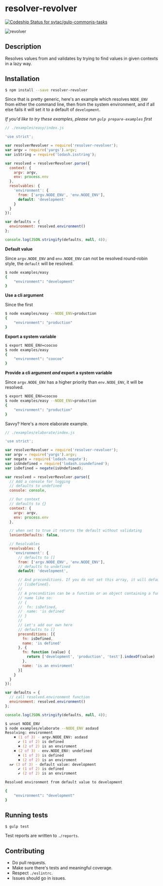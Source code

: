 # resolver-revolver

[![Codeship Status for sytac/gulp-commonjs-tasks](https://codeship.com/projects/fbd845d0-42d7-0133-683e-1e375ee071eb/status?branch=master)](https://codeship.com/projects/103903)

![revolver](https://cloud.githubusercontent.com/assets/1814479/10023500/bad1db20-6152-11e5-8bfd-731c91466b8b.png)

## Description

Resolves values from and validates by trying to find values in given contexts in
a lazy way.

## Installation

```zsh
$ npm install --save resolver-revolver
```

Since that is pretty generic, here's an example which resolves `NODE_ENV` from
either the command line, then from the system environment, and if all else fails
it will set it to a default of `development`.

*If you'd like to try these examples, please run `gulp prepare-examples` first*

```js
// ./examples/easy/index.js

'use strict';

var resolverRevolver = require('resolver-revolver');
var argv = require('yargs').argv;
var isString = require('lodash.isstring');

var resolved = resolverRevolver.parse({
  context: {
    argv: argv,
    env: process.env
  },
  resolvables: {
    'environment': {
      from: ['argv.NODE_ENV', 'env.NODE_ENV'],
      default: 'development'
    }
  }
});

var defaults = {
  environment: resolved.environment()
};

console.log(JSON.stringify(defaults, null, 4));

```

**Default value**

Since `argv.NODE_ENV` and `env.NODE_ENV` can not be resolved round-robin style,
the `default` will be resolved.

```zsh
$ node examples/easy
{
    "environment": "development"
}
```

**Use a cli argument**

Since the first

```zsh
$ node examples/easy --NODE_ENV=production
{
    "environment": "production"
}
```

**Export a system variable**

```zsh
$ export NODE_ENV=coocoo
$ node examples/easy                           
{
    "environment": "coocoo"
}
```

**Provide a cli argument *and* export a system variable**

Since `argv.NODE_ENV` has a higher priority than `env.NODE_ENV`,
it will be resolved.

```zsh
$ export NODE_ENV=coocoo
$ node examples/easy --NODE_ENV=production                          
{
    "environment": "production"
}
```

Savvy? Here's a more elaborate example.

```js
// ./examples/elaborate/index.js

'use strict';

var resolverRevolver = require('resolver-revolver');
var argv = require('yargs').argv;
var negate = require('lodash.negate');
var isUndefined = require('lodash.isundefined');
var isDefined = negate(isUndefined);

var resolved = resolverRevolver.parse({
  // Add a console for logging
  // defaults to undefined
  console: console,

  // Our context
  // defaults to {}
  context: {
    argv: argv,
    env: process.env
  },

  // when set to true it returns the default without validating
  lenientDefaults: false,

  // Resolvables
  resolvables: {
    'environment': {
      // defaults to []
      from: ['argv.NODE_ENV', 'env.NODE_ENV'],
      // defaults to undefined
      default: 'development',

      // And preconditions. If you do not set this array, it will default to
      // [isDefined].
      //
      // A precondition can be a function or an object containing a function and
      // name like so:
      // {
      //  fn: isDefined,
      //  name: 'is defined'
      // }
      //
      // Let's add our own here
      // defaults to []
      preconditions: [{
        fn: isDefined,
        name: 'is defined'
      }, {
        fn: function (value) {
          return ['development', 'production', 'test'].indexOf(value) !== -1;
        },
        name: 'is an enviroment'
      }]
    }
  }
});

var defaults = {
  // call resolved.environment function
  environment: resolved.environment()
};

console.log(JSON.stringify(defaults, null, 4));

```

```zsh
$ unset NODE_ENV
$ node examples/elaborate --NODE_ENV asdasd
Resolving: environment
    ✖ (1 of 3) - argv.NODE_ENV: asdasd
      ✔ (1 of 2) is defined
      ✖ (2 of 2) is an enviroment
    ✖ (2 of 3) - env.NODE_ENV: undefined
      ✖ (1 of 2) is defined
      ✖ (2 of 2) is an enviroment
  ✊✔ (3 of 3) - default value: development
      ✔ (1 of 2) is defined
      ✔ (2 of 2) is an enviroment

Resolved environment from default value to development

{
    "environment": "development"
}

```

## Running tests

```zsh
$ gulp test
```

Test reports are written to `./reports`.

## Contributing

-   Do pull requests.
-   Make sure there's tests and meaningful coverage.
-   Respect `./eslintrc`.
-   Issues should go in issues.
